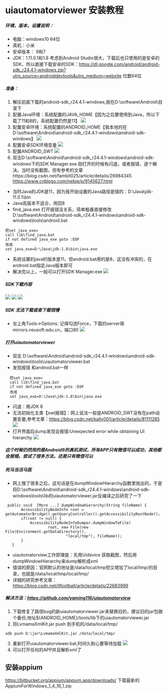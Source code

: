 # uiautomatorviewer 安装教程
##### 环境，版本，设置说明：
- 电脑：windows10 64位
- 真机：小米 
- 安卓版本： 9和7
- JDK：1.11.0.1和1.8
考虑到Android Studio很大，下载后也只使用的是安卓的SDK，所以直接下载安卓的SDK：https://dl.google.com/android/android-sdk_r24.4.1-windows.zip?utm_source=androiddevtools&utm_medium=website 位数64位
##### 准备：
1. 解压前面下载的android-sdk_r24.4.1-windows,放在D:\software\Android\目录下
2. 配置Java环境：系统配置的JAVA_HOME【因为之后要使用到Java，所以下载了11和8的，系统配置仍然是11】
![](https://github.com/tangwaikei/tangwaikei.github.io/blob/master/img/Java%E7%B3%BB%E7%BB%9F%E9%85%8D%E7%BD%AE.PNG)
3. 配置安卓环境：系统配置的ANDROID_HOME【我本地的在D:\software\Android\android-sdk_r24.4.1-windows\android-sdk-windows】
![](https://github.com/tangwaikei/tangwaikei.github.io/blob/master/img/android_home%E7%B3%BB%E7%BB%9F%E9%85%8D%E7%BD%AE.PNG)
4. 配置安卓SDK环境变量
![](https://github.com/tangwaikei/tangwaikei.github.io/blob/master/img/%E5%AE%89%E5%8D%93SDK%E7%8E%AF%E5%A2%83%E9%85%8D%E7%BD%AE.PNG)
5. 配置ANDROID_SWT
![](https://github.com/tangwaikei/tangwaikei.github.io/blob/master/img/Android_swt.PNG)
5. 双击D:\software\Android\android-sdk_r24.4.1-windows\android-sdk-windows下的SDK Manager.exe
刚打开的时候有闪退，或者报错，逐个解决。当时没有截图，但有参考的文章https://blog.csdn.net/fambit025/article/details/26984345 https://www.cnblogs.com/nebie/p/9145627.html
  - 当时Java的JDK是11，因为我开始设置的Java路径是错的：D:\Java\jdk-11.0.1\bin 
  - Java高版本不适合，用回8
  - find_java.exe 打开报错没关系，简单粗暴直接修改D:\software\Android\android-sdk_r24.4.1-windows\android-sdk-windows\tools\android.bat
  ```
  把set java_exe=
  call lib\find_java.bat
  if not defined java_exe goto :EOF
  改成
  set java_exe=D:\Java\jdk-1.8\bin\java.exe
  ```
  - 系统设置的java的版本是11，但android.bat用的是8，这没有冲突的，在android.bat指定Java版本即可
  - 解决完以上，一般可以打开SDK Manager.exe
  ![](https://github.com/tangwaikei/tangwaikei.github.io/blob/master/img/SDK%20manager.PNG)
##### SDK下载内容
![](https://github.com/tangwaikei/tangwaikei.github.io/blob/master/img/%E4%B8%8B%E8%BD%BD%E5%86%85%E5%AE%B91.PNG)
![](https://github.com/tangwaikei/tangwaikei.github.io/blob/master/img/%E4%B8%8B%E8%BD%BD%E5%86%85%E5%AE%B92.PNG)
![](https://github.com/tangwaikei/tangwaikei.github.io/blob/master/img/%E4%B8%8B%E8%BD%BD%E5%86%85%E5%AE%B93.PNG)
##### SDK 无法下载或者下载很慢
- 左上角Tools->Options: 记得勾选Force，下载的server填mirrors.neusoft.edu.cn，端口80
![](https://github.com/tangwaikei/tangwaikei.github.io/blob/master/img/options.PNG)
##### 打开uiautomatorviewer
- 双击 D:\software\Android\android-sdk_r24.4.1-windows\android-sdk-windows\tools\uiautomatorviewer.bat
- 发现报错 和android.bat一样
```
  把set java_exe=
  call lib\find_java.bat
  if not defined java_exe goto :EOF
  改成
  set java_exe=D:\Java\jdk-1.8\bin\java.exe
  ```
 - 闪退：用JDK 8 
 - 无法初始化主类【swt报错】：网上说法一般是ANDROID_SWT没有在path设置变量,参考文章：https://blog.csdn.net/kally001/article/details/81111285
 ![](https://github.com/tangwaikei/tangwaikei.github.io/blob/master/img/%E6%97%A0%E6%B3%95%E5%88%9D%E5%A7%8B%E5%8C%96%E4%B8%BB%E7%B1%BB.PNG)
 - 打开界面后dump发现会报错:Unexpected error while obtaining UI hierarchy
 ![](https://img2018.cnblogs.com/blog/1524273/201905/1524273-20190531135533363-1994563879.png)
 ##### 这个时候仍然用的是Android9的真机测试，所有APP只有微信可以成功，其他都会报错。尝试了很多方法，还是只有微信可以
 ##### 死马当活马医
 - 网上搜了很多之后，这句话是在dumpWindowHierarchy函数里抛出的，于是将D:\software\Android\android-sdk_r24.4.1-windows\android-sdk-windows\tools\lib的uiautomatorviewer.jar反编译之后研究了一下
 ```
  public void  [More ...] dumpWindowHierarchy(String fileName) {
        AccessibilityNodeInfo root = getAutomatorBridge().getQueryController().getAccessibilityRootNode();
        if(root != null) {
            AccessibilityNodeInfoDumper.dumpWindowToFile(
                    root, new File(new File(Environment.getDataDirectory(),
                            "local/tmp"), fileName));
        }
    }
 ```
 - uiautomatorview工作原理是：先用Uidevice 获取截图，然后用dumpWindowHierarchy来dump解析成xml
 - 错误的原因：官网默认的地址是/data/local/tmp但又增加了local/tmp/的目录，也就是/data/local/tmp/local/tmp/ 
 - 详细的研究参考文章：https://blog.csdn.net/itfootball/article/details/22683999
 ##### 解决方法：https://github.com/yaming116/uiautomatorview
 1. 下载修复了路径bug的新uiautomatorviewer.jar来替换旧的，建议旧的jar包做个备份,地址${ANDROID_HOME}/tools/lib下的uiautomatorviewer.jar
 2. 将LvmamaXmlKit.jar push 到手机的/data/local/tmp/
 ```
 adb push D:\jar\LvmamaXmlKit.jar /data/local/tmp/
 ```
 3. 重新打开uiautomatorviewer.bat,时间久耐心要等待加载
 ![](https://github.com/tangwaikei/tangwaikei.github.io/blob/master/img/uiautomatorviewer.PNG)
 4. 可以打开任何的APP并且解析xml了
 ## 安装appium
 https://bitbucket.org/appium/appium.app/downloads/ 下载最新的AppiumForWindows_1_4_16_1.zip
 
